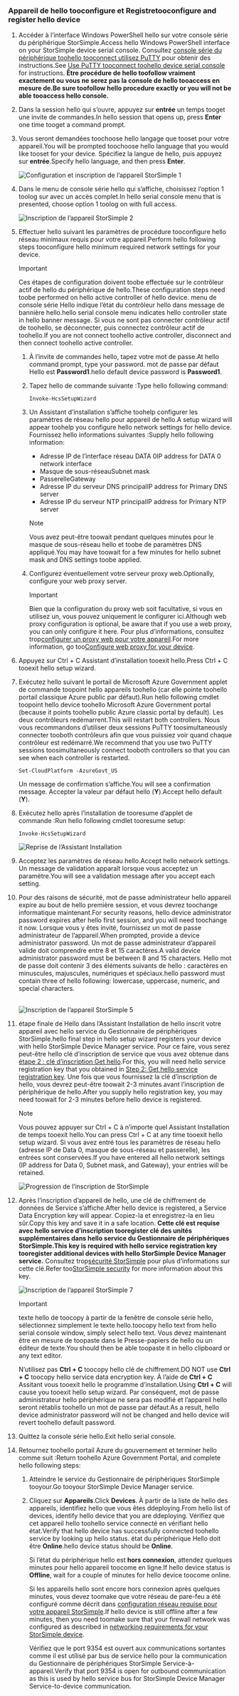 <!--author=SharS last changed: 06/22/2016-->

### <a name="tooconfigure-and-register-hello-device"></a><span data-ttu-id="a38c8-101">Appareil de hello tooconfigure et Registre</span><span class="sxs-lookup"><span data-stu-id="a38c8-101">tooconfigure and register hello device</span></span>
1. <span data-ttu-id="a38c8-102">Accéder à l’interface Windows PowerShell hello sur votre console série du périphérique StorSimple.</span><span class="sxs-lookup"><span data-stu-id="a38c8-102">Access hello Windows PowerShell interface on your StorSimple device serial console.</span></span> <span data-ttu-id="a38c8-103">Consultez [console série du périphérique toohello tooconnect utilisez PuTTY](../articles/storsimple/storsimple-8000-deployment-walkthrough-gov-u2.md#use-putty-to-connect-to-the-device-serial-console) pour obtenir des instructions.</span><span class="sxs-lookup"><span data-stu-id="a38c8-103">See [Use PuTTY tooconnect toohello device serial console](../articles/storsimple/storsimple-8000-deployment-walkthrough-gov-u2.md#use-putty-to-connect-to-the-device-serial-console) for instructions.</span></span> <span data-ttu-id="a38c8-104">**Être procédure de hello toofollow vraiment exactement ou vous ne serez pas la console de hello tooaccess en mesure de.**</span><span class="sxs-lookup"><span data-stu-id="a38c8-104">**Be sure toofollow hello procedure exactly or you will not be able tooaccess hello console.**</span></span>
2. <span data-ttu-id="a38c8-105">Dans la session hello qui s’ouvre, appuyez sur **entrée** un temps tooget une invite de commandes.</span><span class="sxs-lookup"><span data-stu-id="a38c8-105">In hello session that opens up, press **Enter** one time tooget a command prompt.</span></span>
3. <span data-ttu-id="a38c8-106">Vous seront demandées toochoose hello langage que tooset pour votre appareil.</span><span class="sxs-lookup"><span data-stu-id="a38c8-106">You will be prompted toochoose hello language that you would like tooset for your device.</span></span> <span data-ttu-id="a38c8-107">Spécifiez la langue de hello, puis appuyez sur **entrée**.</span><span class="sxs-lookup"><span data-stu-id="a38c8-107">Specify hello language, and then press **Enter**.</span></span>
   
    ![Configuration et inscription de l’appareil StorSimple 1](./media/storsimple-configure-and-register-device-gov-u2/HCS_RegisterYourDevice1-gov-include.png)
4. <span data-ttu-id="a38c8-109">Dans le menu de console série hello qui s’affiche, choisissez l’option 1 toolog sur avec un accès complet.</span><span class="sxs-lookup"><span data-stu-id="a38c8-109">In hello serial console menu that is presented, choose option 1 toolog on with full access.</span></span>
   
    ![Inscription de l’appareil StorSimple 2](./media/storsimple-configure-and-register-device-gov-u2/HCS_RegisterYourDevice2-gov-include.png)
5. <span data-ttu-id="a38c8-111">Effectuer hello suivant les paramètres de procédure tooconfigure hello réseau minimaux requis pour votre appareil.</span><span class="sxs-lookup"><span data-stu-id="a38c8-111">Perform hello following steps tooconfigure hello minimum required network settings for your device.</span></span>
   
   > [!IMPORTANT]
   > <span data-ttu-id="a38c8-112">Ces étapes de configuration doivent toobe effectuée sur le contrôleur actif de hello du périphérique de hello.</span><span class="sxs-lookup"><span data-stu-id="a38c8-112">These configuration steps need toobe performed on hello active controller of hello device.</span></span> <span data-ttu-id="a38c8-113">menu de console série Hello indique l’état du contrôleur hello dans message de bannière hello.</span><span class="sxs-lookup"><span data-stu-id="a38c8-113">hello serial console menu indicates hello controller state in hello banner message.</span></span> <span data-ttu-id="a38c8-114">Si vous ne sont pas connecter contrôleur actif de toohello, se déconnecter, puis connectez contrôleur actif de toohello.</span><span class="sxs-lookup"><span data-stu-id="a38c8-114">If you are not connect toohello active controller, disconnect and then connect toohello active controller.</span></span>
   
   1. <span data-ttu-id="a38c8-115">À l’invite de commandes hello, tapez votre mot de passe.</span><span class="sxs-lookup"><span data-stu-id="a38c8-115">At hello command prompt, type your password.</span></span> <span data-ttu-id="a38c8-116">mot de passe par défaut Hello est **Password1**.</span><span class="sxs-lookup"><span data-stu-id="a38c8-116">hello default device password is **Password1**.</span></span>
   2. <span data-ttu-id="a38c8-117">Tapez hello de commande suivante :</span><span class="sxs-lookup"><span data-stu-id="a38c8-117">Type hello following command:</span></span>
      
        `Invoke-HcsSetupWizard`
   3. <span data-ttu-id="a38c8-118">Un Assistant d’installation s’affiche toohelp configurer les paramètres de réseau hello pour appareil de hello.</span><span class="sxs-lookup"><span data-stu-id="a38c8-118">A setup wizard will appear toohelp you configure hello network settings for hello device.</span></span> <span data-ttu-id="a38c8-119">Fournissez hello informations suivantes :</span><span class="sxs-lookup"><span data-stu-id="a38c8-119">Supply hello following information:</span></span>
      
      * <span data-ttu-id="a38c8-120">Adresse IP de l’interface réseau DATA 0</span><span class="sxs-lookup"><span data-stu-id="a38c8-120">IP address for DATA 0 network interface</span></span>
      * <span data-ttu-id="a38c8-121">Masque de sous-réseau</span><span class="sxs-lookup"><span data-stu-id="a38c8-121">Subnet mask</span></span>
      * <span data-ttu-id="a38c8-122">Passerelle</span><span class="sxs-lookup"><span data-stu-id="a38c8-122">Gateway</span></span>
      * <span data-ttu-id="a38c8-123">Adresse IP du serveur DNS principal</span><span class="sxs-lookup"><span data-stu-id="a38c8-123">IP address for Primary DNS server</span></span>
      * <span data-ttu-id="a38c8-124">Adresse IP du serveur NTP principal</span><span class="sxs-lookup"><span data-stu-id="a38c8-124">IP address for Primary NTP server</span></span>
      
      > [!NOTE]
      > <span data-ttu-id="a38c8-125">Vous avez peut-être toowait pendant quelques minutes pour le masque de sous-réseau hello et toobe de paramètres DNS appliqué.</span><span class="sxs-lookup"><span data-stu-id="a38c8-125">You may have toowait for a few minutes for hello subnet mask and DNS settings toobe applied.</span></span>
    
   4. <span data-ttu-id="a38c8-126">Configurez éventuellement votre serveur proxy web.</span><span class="sxs-lookup"><span data-stu-id="a38c8-126">Optionally, configure your web proxy server.</span></span>
      
      > [!IMPORTANT]
      > <span data-ttu-id="a38c8-127">Bien que la configuration du proxy web soit facultative, si vous en utilisez un, vous pouvez uniquement le configurer ici.</span><span class="sxs-lookup"><span data-stu-id="a38c8-127">Although web proxy configuration is optional, be aware that if you use a web proxy, you can only configure it here.</span></span> <span data-ttu-id="a38c8-128">Pour plus d’informations, consultez trop[configurer un proxy web pour votre appareil](../articles/storsimple/storsimple-configure-web-proxy.md).</span><span class="sxs-lookup"><span data-stu-id="a38c8-128">For more information, go too[Configure web proxy for your device](../articles/storsimple/storsimple-configure-web-proxy.md).</span></span>
     
6. <span data-ttu-id="a38c8-129">Appuyez sur Ctrl + C Assistant d’installation tooexit hello.</span><span class="sxs-lookup"><span data-stu-id="a38c8-129">Press Ctrl + C tooexit hello setup wizard.</span></span>
8. <span data-ttu-id="a38c8-130">Exécutez hello suivant le portail de Microsoft Azure Government applet de commande toopoint hello appareils toohello (car elle pointe toohello portail classique Azure public par défaut).</span><span class="sxs-lookup"><span data-stu-id="a38c8-130">Run hello following cmdlet toopoint hello device toohello Microsoft Azure Government portal (because it points toohello public Azure classic portal by default).</span></span> <span data-ttu-id="a38c8-131">Les deux contrôleurs redémarrent.</span><span class="sxs-lookup"><span data-stu-id="a38c8-131">This will restart both controllers.</span></span> <span data-ttu-id="a38c8-132">Nous vous recommandons d’utiliser deux sessions PuTTY toosimultaneously connecter tooboth contrôleurs afin que vous puissiez voir quand chaque contrôleur est redémarré.</span><span class="sxs-lookup"><span data-stu-id="a38c8-132">We recommend that you use two PuTTY sessions toosimultaneously connect tooboth controllers so that you can see when each controller is restarted.</span></span>
   
    `Set-CloudPlatform -AzureGovt_US`
   
   <span data-ttu-id="a38c8-133">Un message de confirmation s’affiche.</span><span class="sxs-lookup"><span data-stu-id="a38c8-133">You will see a confirmation message.</span></span> <span data-ttu-id="a38c8-134">Accepter la valeur par défaut hello (**Y**).</span><span class="sxs-lookup"><span data-stu-id="a38c8-134">Accept hello default (**Y**).</span></span>
9. <span data-ttu-id="a38c8-135">Exécutez hello après l’installation de tooresume d’applet de commande :</span><span class="sxs-lookup"><span data-stu-id="a38c8-135">Run hello following cmdlet tooresume setup:</span></span>
   
    `Invoke-HcsSetupWizard`
   
    ![Reprise de l’Assistant Installation](./media/storsimple-configure-and-register-device-gov-u2/HCS_ResumeSetup-gov-include.png)
   
10. <span data-ttu-id="a38c8-137">Acceptez les paramètres de réseau hello.</span><span class="sxs-lookup"><span data-stu-id="a38c8-137">Accept hello network settings.</span></span> <span data-ttu-id="a38c8-138">Un message de validation apparaît lorsque vous acceptez un paramètre.</span><span class="sxs-lookup"><span data-stu-id="a38c8-138">You will see a validation message after you accept each setting.</span></span>
11. <span data-ttu-id="a38c8-139">Pour des raisons de sécurité, mot de passe administrateur hello appareil expire au bout de hello première session, et vous devrez toochange informatique maintenant.</span><span class="sxs-lookup"><span data-stu-id="a38c8-139">For security reasons, hello device administrator password expires after hello first session, and you will need toochange it now.</span></span> <span data-ttu-id="a38c8-140">Lorsque vous y êtes invité, fournissez un mot de passe administrateur de l’appareil.</span><span class="sxs-lookup"><span data-stu-id="a38c8-140">When prompted, provide a device administrator password.</span></span> <span data-ttu-id="a38c8-141">Un mot de passe administrateur d’appareil valide doit comprendre entre 8 et 15 caractères.</span><span class="sxs-lookup"><span data-stu-id="a38c8-141">A valid device administrator password must be between 8 and 15 characters.</span></span> <span data-ttu-id="a38c8-142">Hello mot de passe doit contenir 3 des éléments suivants de hello : caractères en minuscules, majuscules, numériques et spéciaux.</span><span class="sxs-lookup"><span data-stu-id="a38c8-142">hello password must contain three of hello following: lowercase, uppercase, numeric, and special characters.</span></span>
    
    <br/>![Inscription de l’appareil StorSimple 5](./media/storsimple-configure-and-register-device-gov-u2/HCS_RegisterYourDevice5_gov-include.png)
12. <span data-ttu-id="a38c8-144">étape finale de Hello dans l’Assistant Installation de hello inscrit votre appareil avec hello service du Gestionnaire de périphériques StorSimple.</span><span class="sxs-lookup"><span data-stu-id="a38c8-144">hello final step in hello setup wizard registers your device with hello StorSimple Device Manager service.</span></span> <span data-ttu-id="a38c8-145">Pour ce faire, vous serez peut-être hello clé d’inscription de service que vous avez obtenue dans [étape 2 : clé d’inscription Get hello](../articles/storsimple/storsimple-8000-deployment-walkthrough-gov-u2.md#step-2-get-the-service-registration-key).</span><span class="sxs-lookup"><span data-stu-id="a38c8-145">For this, you will need hello service registration key that you obtained in [Step 2: Get hello service registration key](../articles/storsimple/storsimple-8000-deployment-walkthrough-gov-u2.md#step-2-get-the-service-registration-key).</span></span> <span data-ttu-id="a38c8-146">Une fois que vous fournissez la clé d’inscription de hello, vous devrez peut-être toowait 2-3 minutes avant l’inscription de périphérique de hello.</span><span class="sxs-lookup"><span data-stu-id="a38c8-146">After you supply hello registration key, you may need toowait for 2-3 minutes before hello device is registered.</span></span>
    
    > [!NOTE]
    > <span data-ttu-id="a38c8-147">Vous pouvez appuyer sur Ctrl + C à n’importe quel Assistant Installation de temps tooexit hello.</span><span class="sxs-lookup"><span data-stu-id="a38c8-147">You can press Ctrl + C at any time tooexit hello setup wizard.</span></span> <span data-ttu-id="a38c8-148">Si vous avez entré tous les paramètres de réseau hello (adresse IP de Data 0, masque de sous-réseau et passerelle), les entrées sont conservées.</span><span class="sxs-lookup"><span data-stu-id="a38c8-148">If you have entered all hello network settings (IP address for Data 0, Subnet mask, and Gateway), your entries will be retained.</span></span>
    
    ![Progression de l’inscription de StorSimple](./media/storsimple-configure-and-register-device-gov-u2/HCS_RegistrationProgress-gov-include.png)
13. <span data-ttu-id="a38c8-150">Après l’inscription d’appareil de hello, une clé de chiffrement de données de Service s’affiche.</span><span class="sxs-lookup"><span data-stu-id="a38c8-150">After hello device is registered, a Service Data Encryption key will appear.</span></span> <span data-ttu-id="a38c8-151">Copiez-la et enregistrez-la en lieu sûr.</span><span class="sxs-lookup"><span data-stu-id="a38c8-151">Copy this key and save it in a safe location.</span></span> <span data-ttu-id="a38c8-152">**Cette clé est requise avec hello service d’inscription tooregister clé des unités supplémentaires dans hello service du Gestionnaire de périphériques StorSimple.**</span><span class="sxs-lookup"><span data-stu-id="a38c8-152">**This key is required with hello service registration key tooregister additional devices with hello StorSimple Device Manager service.**</span></span> <span data-ttu-id="a38c8-153">Consultez trop[sécurité StorSimple](../articles/storsimple/storsimple-8000-security.md) pour plus d’informations sur cette clé.</span><span class="sxs-lookup"><span data-stu-id="a38c8-153">Refer too[StorSimple security](../articles/storsimple/storsimple-8000-security.md) for more information about this key.</span></span>
    
    ![Inscription de l’appareil StorSimple 7](./media/storsimple-configure-and-register-device-gov-u2/HCS_RegisterYourDevice7_gov-include.png)
    > [!IMPORTANT]
    > <span data-ttu-id="a38c8-155">texte hello de toocopy à partir de la fenêtre de console série hello, sélectionnez simplement le texte hello.</span><span class="sxs-lookup"><span data-stu-id="a38c8-155">toocopy hello text from hello serial console window, simply select hello text.</span></span> <span data-ttu-id="a38c8-156">Vous devez maintenant être en mesure de toopaste dans le Presse-papiers de hello ou un éditeur de texte.</span><span class="sxs-lookup"><span data-stu-id="a38c8-156">You should then be able toopaste it in hello clipboard or any text editor.</span></span>
    > 
    > <span data-ttu-id="a38c8-157">N’utilisez pas **Ctrl + C** toocopy hello clé de chiffrement.</span><span class="sxs-lookup"><span data-stu-id="a38c8-157">DO NOT use **Ctrl + C** toocopy hello service data encryption key.</span></span> <span data-ttu-id="a38c8-158">À l’aide de **Ctrl + C** Assitant vous tooexit hello le programme d’installation.</span><span class="sxs-lookup"><span data-stu-id="a38c8-158">Using **Ctrl + C** will cause you tooexit hello setup wizard.</span></span> <span data-ttu-id="a38c8-159">Par conséquent, mot de passe administrateur hello périphérique ne sera pas modifié et l’appareil hello seront rétablis toohello un mot de passe par défaut.</span><span class="sxs-lookup"><span data-stu-id="a38c8-159">As a result, hello device administrator password will not be changed and hello device will revert toohello default password.</span></span>
    
14. <span data-ttu-id="a38c8-160">Quittez la console série hello.</span><span class="sxs-lookup"><span data-stu-id="a38c8-160">Exit hello serial console.</span></span>
15. <span data-ttu-id="a38c8-161">Retournez toohello portail Azure du gouvernement et terminer hello comme suit :</span><span class="sxs-lookup"><span data-stu-id="a38c8-161">Return toohello Azure Government Portal, and complete hello following steps:</span></span>
    
    1. <span data-ttu-id="a38c8-162">Atteindre le service du Gestionnaire de périphériques StorSimple tooyour.</span><span class="sxs-lookup"><span data-stu-id="a38c8-162">Go tooyour StorSimple Device Manager service.</span></span>
    2. <span data-ttu-id="a38c8-163">Cliquez sur **Appareils**.</span><span class="sxs-lookup"><span data-stu-id="a38c8-163">Click **Devices**.</span></span> <span data-ttu-id="a38c8-164">À partir de la liste de hello des appareils, identifiez hello que vous êtes ddeploying.</span><span class="sxs-lookup"><span data-stu-id="a38c8-164">From hello list of devices, identify hello device that you are ddeploying.</span></span> <span data-ttu-id="a38c8-165">Vérifiez que cet appareil hello toohello service connecté en vérifiant hello état.</span><span class="sxs-lookup"><span data-stu-id="a38c8-165">Verify that hello device has successfully connected toohello service by looking up hello status.</span></span> <span data-ttu-id="a38c8-166">état du périphérique Hello doit être **Online**.</span><span class="sxs-lookup"><span data-stu-id="a38c8-166">hello device status should be **Online**.</span></span>
            
        <span data-ttu-id="a38c8-167">Si l’état du périphérique hello est **hors connexion**, attendez quelques minutes pour hello appareil toocome en ligne.</span><span class="sxs-lookup"><span data-stu-id="a38c8-167">If hello device status is **Offline**, wait for a couple of minutes for hello device toocome online.</span></span>
       
        <span data-ttu-id="a38c8-168">Si les appareils hello sont encore hors connexion après quelques minutes, vous devez toomake que votre réseau de pare-feu a été configuré comme décrit dans [configuration réseau requise pour votre appareil StorSimple](../articles/storsimple/storsimple-8000-system-requirements.md).</span><span class="sxs-lookup"><span data-stu-id="a38c8-168">If hello device is still offline after a few minutes, then you need toomake sure that your firewall network was configured as described in [networking requirements for your StorSimple device](../articles/storsimple/storsimple-8000-system-requirements.md).</span></span>
       
        <span data-ttu-id="a38c8-169">Vérifiez que le port 9354 est ouvert aux communications sortantes comme il est utilisé par bus de service hello pour la communication du Gestionnaire de périphériques StorSimple Service-à-appareil.</span><span class="sxs-lookup"><span data-stu-id="a38c8-169">Verify that port 9354 is open for outbound communication as this is used by hello service bus for StorSimple Device Manager Service-to-device communication.</span></span>

